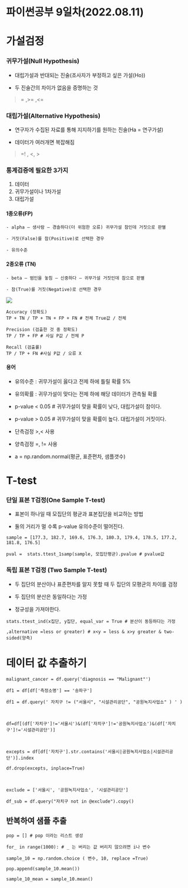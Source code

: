 # 파이썬공부 9일차(2022.08.11)

# 가설검정

### **귀무가설(Null Hypothesis)**

- 대립가설과 반대되는 진술(조사자가 부정하고 싶은 가설(Ho))

- 두 진술간의 차이가 없음을 증명하는 것

> = ,>= ,<=

  

### **대립가설(Alternative Hypothesis)**

- 연구자가 수집된 자료를 통해 지지하기를 원하는 진술(Ha = 연구가설)

- 데이터가 여러개면 복잡해짐

> =! , <, >

  

### **통계검증에 필요한 3가지**

1. 데이터 
2. 귀무가설이나 1차가설 
3. 대립가설

  

#### 1종오류(FP)
```
- alpha – 생사람 – 경솔하다(더 위험한 오류) 귀무가설 참인데 거짓으로 판별

- 거짓(False)를 참(Positive)로 선택한 경우

- 유의수준
```
#### 2종오류 (TN)
```
- beta – 범인을 놓침 – 신중하다 – 귀무가설 거짓인데 참으로 판별

- 참(True)를 거짓(Negative)로 선택한 경우
```
![](https://img1.daumcdn.net/thumb/R1280x0.fjpg/?fname=http://t1.daumcdn.net/brunch/service/user/5RuS/image/xD9tyrNvcZzGUDvLFJoO6Qi-wvM.JPG)
```
Accuracy (정확도)
TP + TN / TP + TN + FP + FN # 전체 True값 / 전체

Precision (검출한 것 중 정확도)
TP / TP + FP # 사실 P값 / 전체 P

Recall (검출률)
TP / TP + FN #사실 P값 / 오류 X
```
  

#### 용어
- 유의수준 : 귀무가설이 옳다고 전제 하에 틀릴 확률 5%

- 유의확률 : 귀무가설이 맞다는 전제 하에 해당 데이터가 관측될 확률

- p-value < 0.05  # 귀무가설이 맞을 확률이 낮다, 대립가설이 참이다.

- p-value > 0.05  # 귀무가설이 맞을 확률이 높다. 대립가설이 거짓이다.

- 단측검정 >,< 사용

- 양측검정 =, != 사용

- a = np.random.normal(평균, 표준편차, 샘플갯수)


  

# **T-test**

### **단일 표본 T검정(One Sample T-test)**

- 표본이 하나일 때 모집단의 평균과 표본집단을 비교하는 방법

- 둘의 거리가 멀 수록 p-value 유의수준이 떨어진다.

  
```
sample = [177.3, 182.7, 169.6, 176.3, 180.3, 179.4, 178.5, 177.2, 181.8, 176.5]

pval =  stats.ttest_1samp(sample, 모집단평균).pvalue # pvalue값
```
  

### **독립 표본 T검정 (Two Sample T-test)**

- 두 집단의 분산이나 표준편차를 알지 못할 때 두 집단의 모평균의 차이를 검정

- 두 집단의 분산은 동일하다는 가정

- 정규성을 가져야한다.

  
```
stats.ttest_ind(x집단, y집단, equal_var = True # 분산이 동등하다는 가정

,alternative =less or greater) # x<y = less & x>y greater & two-sided(양측)
```


# 데이터 값 추출하기
```
malignant_cancer = df.query('diagnosis == "Malignant"')

df1 = df[df['측정소명'] == '송파구']

df1 = df.query(' 자치구 != ("서울시", "시설관리공단", "공원녹지사업소" ) ' )

  

df=df[(df['자치구']!='서울시')&(df['자치구']!='공원녹지사업소')&(df['자치구']!='시설관리공단')]

  

excepts = df[df['자치구'].str.contains('서울시|공원녹지사업소|시설관리공단')].index

df.drop(excepts, inplace=True)

  

exclude = ['서울시', '공원녹지사업소', '시설관리공단']

df_sub = df.query("자치구 not in @exclude").copy()
```
  

## **반복하여 샘플 추출**
```
pop = [] # pop 이라는 리스트 생성

for_ in range(1000): # _ 는 버리는 값 버리지 않으려면 i나 변수

sample_10 = np.random.choice ( 변수, 10, replace =True)

pop.append(sample_10.mean())

sample_10_mean = sample_10.mean()
```
